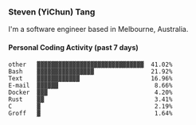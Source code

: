 ### Steven (YiChun) Tang

I'm a software engineer based in Melbourne, Australia.

#### Personal Coding Activity (past 7 days)
```
other   ▓▓▓▓▓▓▓▓▓▓▓▓▓▓▓▓▓▓▓▓▓▓▓▓▓▓▓▓▓▓  41.02%
Bash    ▓▓▓▓▓▓▓▓▓▓▓▓▓▓▓▓                21.92%
Text    ▓▓▓▓▓▓▓▓▓▓▓▓                    16.96%
E-mail  ▓▓▓▓▓▓                           8.66%
Docker  ▓▓▓                              4.20%
Rust    ▓▓                               3.41%
C       ▓                                2.19%
Groff   ▓                                1.64%
```
